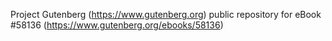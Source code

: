 Project Gutenberg (https://www.gutenberg.org) public repository for
eBook #58136 (https://www.gutenberg.org/ebooks/58136)
